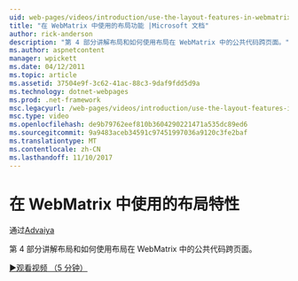 ```yaml
---
uid: web-pages/videos/introduction/use-the-layout-features-in-webmatrix
title: "在 WebMatrix 中使用的布局功能 |Microsoft 文档"
author: rick-anderson
description: "第 4 部分讲解布局和如何使用布局在 WebMatrix 中的公共代码跨页面。"
ms.author: aspnetcontent
manager: wpickett
ms.date: 04/12/2011
ms.topic: article
ms.assetid: 37504e9f-3c62-41ac-88c3-9daf9fdd5d9a
ms.technology: dotnet-webpages
ms.prod: .net-framework
msc.legacyurl: /web-pages/videos/introduction/use-the-layout-features-in-webmatrix
msc.type: video
ms.openlocfilehash: de9b79762eef810b3604290221471a535dc89ed6
ms.sourcegitcommit: 9a9483aceb34591c97451997036a9120c3fe2baf
ms.translationtype: MT
ms.contentlocale: zh-CN
ms.lasthandoff: 11/10/2017
---
```

<a name="use-the-layout-features-in-webmatrix"></a>在 WebMatrix 中使用的布局特性
====================
通过[Advaiya](https://twitter.com/Advaiyasolns)

第 4 部分讲解布局和如何使用布局在 WebMatrix 中的公共代码跨页面。

[&#9654;观看视频 （5 分钟）](https://channel9.msdn.com/Blogs/ASP-NET-Site-Videos/use-the-layout-features-in-webmatrix)
